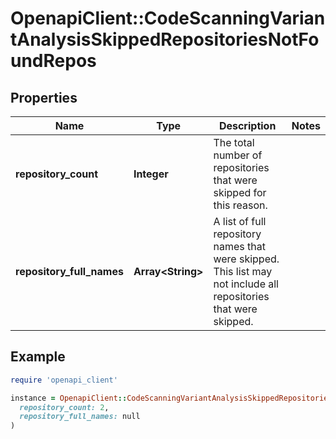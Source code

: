 # OpenapiClient::CodeScanningVariantAnalysisSkippedRepositoriesNotFoundRepos

## Properties

| Name | Type | Description | Notes |
| ---- | ---- | ----------- | ----- |
| **repository_count** | **Integer** | The total number of repositories that were skipped for this reason. |  |
| **repository_full_names** | **Array&lt;String&gt;** | A list of full repository names that were skipped. This list may not include all repositories that were skipped. |  |

## Example

```ruby
require 'openapi_client'

instance = OpenapiClient::CodeScanningVariantAnalysisSkippedRepositoriesNotFoundRepos.new(
  repository_count: 2,
  repository_full_names: null
)
```

